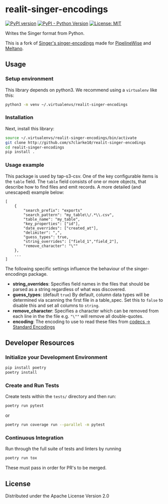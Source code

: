 realit-singer-encodings
===================
[![PyPI version](https://badge.fury.io/py/realit-singer-encodings.svg)](https://badge.fury.io/py/realit-singer-encodings)
[![PyPI - Python Version](https://img.shields.io/pypi/pyversions/realit-singer-encodings.svg)](https://pypi.org/project/realit-singer-encodings/)
[![License: MIT](https://img.shields.io/badge/License-Apache2-yellow.svg)](https://opensource.org/licenses/Apache-2.0)

Writes the Singer format from Python.

This is a fork of [Singer's singer-encodings](https://github.com/singer-io/singer-encodings) made for [PipelineWise](https://transferwise.github.io/pipelinewise) and [Meltano](https://meltano.com/).

Usage
---

### Setup environment
This library depends on python3. We recommend using a `virtualenv` like this:

```bash
python3 -m venv ~/.virtualenvs/realit-singer-encodings
```

### Installation
Next, install this library:

```bash
source ~/.virtualenvs/realit-singer-encodings/bin/activate
git clone http://github.com/s7clarke10/realit-singer-encodings
cd realit-singer-encodings
pip install .
```

### Usage example

This package is used by tap-s3-csv. One of the key configurable items is the `table` field.
The `table` field consists of one or more objects, that describe how to find files and emit records. A more detailed (and unescaped) example below:

```
[
    {
        "search_prefix": "exports"
        "search_pattern": "my_table\\/.*\\.csv",
        "table_name": "my_table",
        "key_properties": ["id"],
        "date_overrides": ["created_at"],
        "delimiter": ",",
        "guess_types": true,
        "string_overrides": ["field_1","field_2"],
        "remove_character": "\""
    },
    ...
]
```

The following specific settings influence the behaviour of the singer-encodings package.

- **string_overrides**: Specifies field names in the files that should be parsed as a string regardless of what was discovered.
- **guess_types**: (default `true`) By default, column data types will be determined via scanning the first file in a table_spec. Set this to `false` to disable this and set all columns to `string`.
- **remove_character**: Specifies a character which can be removed from each line in the the file e.g. `"\""` will remove all double-quotes.
- **encoding**: The encoding to use to read these files from [codecs -> Standard Encodings](https://docs.python.org/3/library/codecs.html#standard-encodings)

## Developer Resources

### Initialize your Development Environment

```bash
pip install poetry
poetry install
```

### Create and Run Tests

Create tests within the `tests/` directory and
then run:

```bash
poetry run pytest
```

or 

```bash
poetry run coverage run --parallel -m pytest
```

### Continuous Integration
Run through the full suite of tests and linters by running

```bash
poetry run tox
```

These must pass in order for PR's to be merged.

License
-------

Distributed under the Apache License Version 2.0
